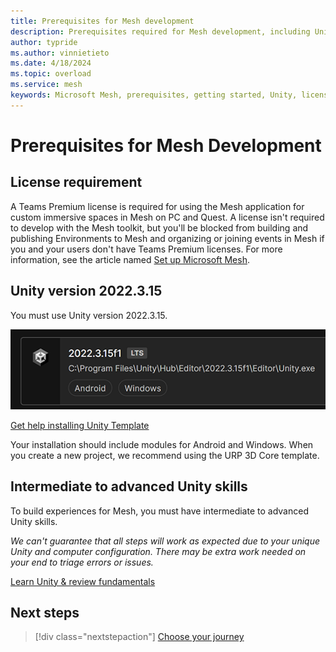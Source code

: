 ```yaml
---
title: Prerequisites for Mesh development
description: Prerequisites required for Mesh development, including Unity information.
author: typride
ms.author: vinnietieto
ms.date: 4/18/2024
ms.topic: overload
ms.service: mesh
keywords: Microsoft Mesh, prerequisites, getting started, Unity, license
---
```


# Prerequisites for Mesh Development

## License requirement

A Teams Premium license is required for using the Mesh application for custom immersive spaces in Mesh on PC and Quest. A license isn't required to develop with the Mesh toolkit, but you'll be blocked from building and publishing Environments to Mesh and organizing or joining events in Mesh if you and your users don't have Teams Premium licenses. For more information, see the article named [Set up Microsoft Mesh](../../Setup/Content/setup-m365-mesh.md).

## Unity version 2022.3.15

You must use Unity version 2022.3.15.

![A screenshot of the required version of Unity.](../../media/get-started-developing-mesh/image002.png)

[Get help installing Unity Template](https://docs.unity3d.com/hub/manual/InstallEditors.html)

Your installation should include modules for Android and Windows. When you create a new project, we recommend using the URP 3D Core template.

## Intermediate to advanced Unity skills

To build experiences for Mesh, you must have intermediate to advanced Unity skills.

*We can't guarantee that all steps will work as expected due to your unique Unity and computer configuration. There may be extra work needed on your end to triage errors or issues.*

[Learn Unity & review fundamentals](https://learn.unity.com/)

## Next steps

> [!div class="nextstepaction"]
> [Choose your journey](choose-your-journey.md)
